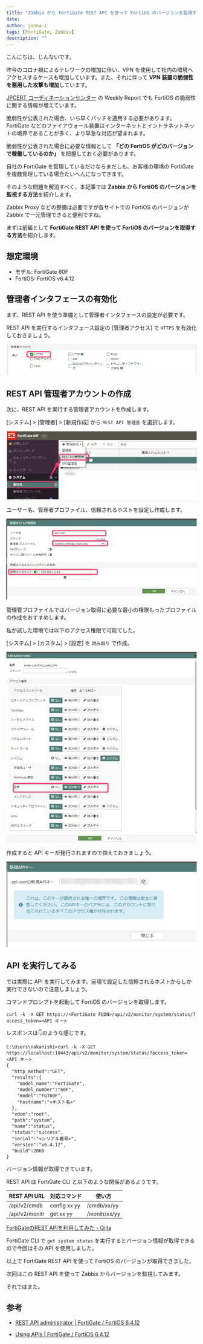 ```yaml
---
title: "Zabbix から FortiGate REST API を使って FortiOS のバージョンを監視する（API 編）"
date: 
author: jinna-i
tags: [FortiGate, Zabbix]
description: ""
---
```


こんにちは、じんないです。

昨今のコロナ禍によるテレワークの増加に伴い、VPN を使用して社内の環境へアクセスするケースも増加しています。また、それに伴って **VPN 装置の脆弱性を悪用した攻撃も増加**しています。

[JPCERT コーディネーションセンター](https://www.jpcert.or.jp/) の Weekly Report でも FortiOS の脆弱性に関する情報が増えています。

脆弱性が公表された場合、いち早くパッチを適用する必要があります。FortiGate などのファイアウォール装置はインターネットとイントラネットネットの境界であることが多く、より早急な対応が望まれます。

脆弱性が公表された場合に必要な情報として **「どの FortiOS がどのバージョンで稼働しているのか」** を把握しておく必要があります。

自社の FortiGate を管理しているだけならまだしも、お客様の環境の FortiGate を複数管理している場合たいへんになってきます。

そのような問題を解消すべく、本記事では **Zabbix から FortiOS のバージョンを監視する方法**を紹介します。

Zabbix Proxy などの整備は必要ですが各サイトでの FortiOS のバージョンが Zabbix で一元管理できると便利ですね。

まずは前編として **FortiGate REST API を使って FortiOS のバージョンを取得する方法**を紹介します。

## 想定環境

- モデル: FortiGate 60F
- FortiOS: FortiOS v6.4.12

## 管理者インタフェースの有効化

まず、REST API を使う準備として管理者インタフェースの設定が必要です。

REST API を実行するインタフェース設定の [管理者アクセス] で `HTTPS` を有効化しておきましょう。

![HTTPS 管理インタフェースの有効化](images/001.png)

## REST API 管理者アカウントの作成

次に、REST API を実行する管理者アカウントを作成します。

[システム] > [管理者] > [新規作成] から `REST API 管理差` を選択します。

![REST API 管理者の作成1](images/002.png)

ユーザー名、管理者プロファイル、信頼されるホストを設定し作成します。

![REST API 管理者の作成2](images/003.png)

管理管プロファイルではバージョン取得に必要な最小の権限もったプロファイルの作成をおすすめします。

私が試した環境では以下のアクセス権限で可能でした。

[システム] > [カスタム] > [設定] を `読み取り` で作成。

![API の権限設定](images/004.png)

作成すると API キーが発行されますので控えておきましょう。

![API キーの取得](images/005.png)


## API を実行してみる

では実際に API を実行してみます。前項で設定した信頼されるホストからしか実行できないので注意しましょう。

コマンドプロンプトを起動して FortiOS のバージョンを取得します。

`curl -k -X GET https://<FortiGate FQDN>/api/v2/monitor/system/status/?access_token=<API キー>`

レスポンスは👇のような感じです。

```cmd{15}
C:\Users\nakanishi>curl -k -X GET https://localhost:10443/api/v2/monitor/system/status/?access_token=<API キー>
{
  "http_method":"GET",
  "results":{
    "model_name":"FortiGate",
    "model_number":"60F",
    "model":"FGT60F",
    "hostname":"<ホスト名>"
  },
  "vdom":"root",
  "path":"system",
  "name":"status",
  "status":"success",
  "serial":"<シリアル番号>",
  "version":"v6.4.12",
  "build":2060
}
```

バージョン情報が取得できています。

REST API は FortiGate CLI と以下のような関係があるようです。

REST API URL | 対応コマンド | 使い方
-- | -- | --
/api/v2/cmdb | config xx yy | /cmdb/xx/yy
/api/v2/monitr | get xx yy | /monitr/xx/yy

[FortiGateのREST APIを利用してみた - Qiita](https://qiita.com/kkmiura/items/80d8f8d1f3db0d07ec32)

FortiGate CLI で `get system status` を実行するとバージョン情報が取得できるので今回はその API を使用しました。

以上で FortiGate REST API を使って FortiOS のバージョンが取得できました。

次回はこの REST API を使って Zabbix からバージョンを監視してみます。

それではまた。


## 参考

- [REST API administrator | FortiGate / FortiOS 6.4.12](https://docs.fortinet.com/document/fortigate/6.4.12/administration-guide/399023/rest-api-administrator)


- [Using APIs | FortiGate / FortiOS 6.4.12](https://docs.fortinet.com/document/fortigate/6.4.12/administration-guide/940602)
